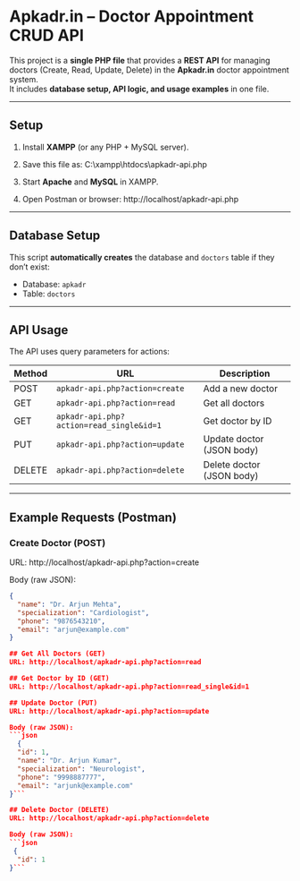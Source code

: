 # Apkadr.in – Doctor Appointment CRUD API

This project is a **single PHP file** that provides a **REST API** for managing doctors (Create, Read, Update, Delete) in the **Apkadr.in** doctor appointment system.  
It includes **database setup, API logic, and usage examples** in one file.

---

## Setup

1. Install **XAMPP** (or any PHP + MySQL server).
2. Save this file as: C:\xampp\htdocs\apkadr-api.php

3. Start **Apache** and **MySQL** in XAMPP.
4. Open Postman or browser: http://localhost/apkadr-api.php


---

## Database Setup

This script **automatically creates** the database and `doctors` table if they don’t exist:
- Database: `apkadr`
- Table: `doctors`

---

## API Usage

The API uses query parameters for actions:

| Method  | URL                                      | Description                |
|---------|-------------------------------------------|----------------------------|
| POST    | `apkadr-api.php?action=create`           | Add a new doctor           |
| GET     | `apkadr-api.php?action=read`             | Get all doctors            |
| GET     | `apkadr-api.php?action=read_single&id=1` | Get doctor by ID           |
| PUT     | `apkadr-api.php?action=update`           | Update doctor (JSON body)  |
| DELETE  | `apkadr-api.php?action=delete`           | Delete doctor (JSON body)  |

---

## Example Requests (Postman)

### Create Doctor (POST)
URL: http://localhost/apkadr-api.php?action=create

Body (raw JSON):
```json
{
  "name": "Dr. Arjun Mehta",
  "specialization": "Cardiologist",
  "phone": "9876543210",
  "email": "arjun@example.com"
}

## Get All Doctors (GET)
URL: http://localhost/apkadr-api.php?action=read

## Get Doctor by ID (GET)
URL: http://localhost/apkadr-api.php?action=read_single&id=1

## Update Doctor (PUT)
URL: http://localhost/apkadr-api.php?action=update

Body (raw JSON):
```json
  {
  "id": 1,
  "name": "Dr. Arjun Kumar",
  "specialization": "Neurologist",
  "phone": "9998887777",
  "email": "arjunk@example.com"
}```

## Delete Doctor (DELETE)
URL: http://localhost/apkadr-api.php?action=delete

Body (raw JSON):
```json
 {
  "id": 1
}```


